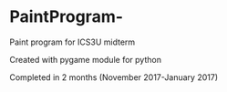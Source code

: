 # PaintProgram-
Paint program for ICS3U midterm 

Created with pygame module for python 

Completed in 2 months (November 2017-January 2017) 

